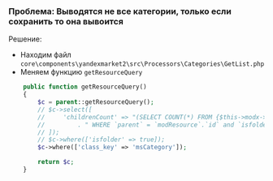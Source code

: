 ### Проблема: Выводятся не все категории, только если сохранить то она вывоится

Решение:

- Находим файл `core\components\yandexmarket2\src\Processors\Categories\GetList.php`
- Меняем функцию `getResourceQuery`

```php
    public function getResourceQuery()
    {
        $c = parent::getResourceQuery();
        // $c->select([
        //     'childrenCount' => "(SELECT COUNT(*) FROM {$this->modx->getTableName('modResource')}"
        //         . " WHERE `parent` = `modResource`.`id` and `isfolder` = 1)",
        // ]);
        // $c->where(['isfolder' => true]);
        $c->where(['class_key' => 'msCategory']);

        return $c;
    }
```
